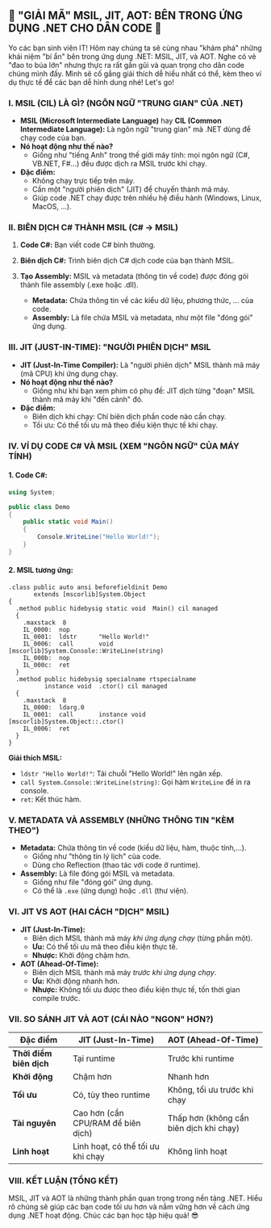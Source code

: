 ## **🚀 "GIẢI MÃ" MSIL, JIT, AOT: BÊN TRONG ỨNG DỤNG .NET CHO DÂN CODE 🚀**

Yo các bạn sinh viên IT! Hôm nay chúng ta sẽ cùng nhau "khám phá" những khái niệm "bí ẩn" bên trong ứng dụng .NET: MSIL,
JIT, và AOT. Nghe có vẻ "đao to búa lớn" nhưng thực ra rất gần gũi và quan trọng cho dân code chúng mình đấy. Mình sẽ cố
gắng giải thích dễ hiểu nhất có thể, kèm theo ví dụ thực tế để các bạn dễ hình dung nhé! Let's go!

### **I. MSIL (CIL) LÀ GÌ? (NGÔN NGỮ "TRUNG GIAN" CỦA .NET)**

- **MSIL (Microsoft Intermediate Language)** hay **CIL (Common Intermediate Language):** Là ngôn ngữ "trung gian" mà
  .NET dùng để chạy code của bạn.
- **Nó hoạt động như thế nào?**
    - Giống như "tiếng Anh" trong thế giới máy tính: mọi ngôn ngữ (C#, VB.NET, F#...) đều được dịch ra MSIL trước khi
      chạy.
- **Đặc điểm:**
    - Không chạy trực tiếp trên máy.
    - Cần một "người phiên dịch" (JIT) để chuyển thành mã máy.
    - Giúp code .NET chạy được trên nhiều hệ điều hành (Windows, Linux, MacOS, ...).

### **II. BIÊN DỊCH C# THÀNH MSIL (C# -> MSIL)**

1. **Code C#:** Bạn viết code C# bình thường.
2. **Biên dịch C#:** Trình biên dịch C# dịch code của bạn thành MSIL.
3. **Tạo Assembly:** MSIL và metadata (thông tin về code) được đóng gói thành file assembly (.exe hoặc .dll).

    - **Metadata:** Chứa thông tin về các kiểu dữ liệu, phương thức, ... của code.
    - **Assembly:** Là file chứa MSIL và metadata, như một file "đóng gói" ứng dụng.

### **III. JIT (JUST-IN-TIME): "NGƯỜI PHIÊN DỊCH" MSIL**

- **JIT (Just-In-Time Compiler):** Là "người phiên dịch" MSIL thành mã máy (mã CPU) khi ứng dụng chạy.
- **Nó hoạt động như thế nào?**
    - Giống như khi bạn xem phim có phụ đề: JIT dịch từng "đoạn" MSIL thành mã máy khi "đến cảnh" đó.
- **Đặc điểm:**
    - Biên dịch khi chạy: Chỉ biên dịch phần code nào cần chạy.
    - Tối ưu: Có thể tối ưu mã theo điều kiện thực tế khi chạy.

### **IV. VÍ DỤ CODE C# VÀ MSIL (XEM "NGÔN NGỮ" CỦA MÁY TÍNH)**

#### **1. Code C#:**

```csharp
using System;

public class Demo
{
    public static void Main()
    {
        Console.WriteLine("Hello World!");
    }
}
```

#### **2. MSIL tương ứng:**

```msil
.class public auto ansi beforefieldinit Demo
       extends [mscorlib]System.Object
{
  .method public hidebysig static void  Main() cil managed
  {
    .maxstack  8
    IL_0000:  nop
    IL_0001:  ldstr      "Hello World!"
    IL_0006:  call       void [mscorlib]System.Console::WriteLine(string)
    IL_000b:  nop
    IL_000c:  ret
  }
  .method public hidebysig specialname rtspecialname
          instance void  .ctor() cil managed
  {
    .maxstack  8
    IL_0000:  ldarg.0
    IL_0001:  call       instance void [mscorlib]System.Object::.ctor()
    IL_0006:  ret
  }
}
```

**Giải thích MSIL:**

- `ldstr "Hello World!"`: Tải chuỗi "Hello World!" lên ngăn xếp.
- `call System.Console::WriteLine(string)`: Gọi hàm `WriteLine` để in ra console.
- `ret`: Kết thúc hàm.

### **V. METADATA VÀ ASSEMBLY (NHỮNG THÔNG TIN "KÈM THEO")**

- **Metadata:** Chứa thông tin về code (kiểu dữ liệu, hàm, thuộc tính,...).
    - Giống như "thông tin lý lịch" của code.
    - Dùng cho Reflection (thao tác với code ở runtime).
- **Assembly:** Là file đóng gói MSIL và metadata.
    - Giống như file "đóng gói" ứng dụng.
    - Có thể là `.exe` (ứng dụng) hoặc `.dll` (thư viện).

### **VI. JIT VS AOT (HAI CÁCH "DỊCH" MSIL)**

- **JIT (Just-In-Time):**
    - Biên dịch MSIL thành mã máy _khi ứng dụng chạy_ (từng phần một).
    - **Ưu:** Có thể tối ưu mã theo điều kiện thực tế.
    - **Nhược:** Khởi động chậm hơn.
- **AOT (Ahead-Of-Time):**
    - Biên dịch MSIL thành mã máy _trước khi ứng dụng chạy_.
    - **Ưu:** Khởi động nhanh hơn.
    - **Nhược:** Không tối ưu được theo điều kiện thực tế, tốn thời gian compile trước.

### **VII. SO SÁNH JIT VÀ AOT (CÁI NÀO "NGON" HƠN?)**

| Đặc điểm                | JIT (Just-In-Time)                 | AOT (Ahead-Of-Time)                     |
|-------------------------|------------------------------------|-----------------------------------------|
| **Thời điểm biên dịch** | Tại runtime                        | Trước khi runtime                       |
| **Khởi động**           | Chậm hơn                           | Nhanh hơn                               |
| **Tối ưu**              | Có, tùy theo runtime               | Không, tối ưu trước khi chạy            |
| **Tài nguyên**          | Cao hơn (cần CPU/RAM để biên dịch) | Thấp hơn (không cần biên dịch khi chạy) |
| **Linh hoạt**           | Linh hoạt, có thể tối ưu khi chạy  | Không linh hoạt                         |

### **VIII. KẾT LUẬN (TỔNG KẾT)**

MSIL, JIT và AOT là những thành phần quan trọng trong nền tảng .NET. Hiểu rõ chúng sẽ giúp các bạn code tối ưu hơn và
nắm vững hơn về cách ứng dụng .NET hoạt động. Chúc các bạn học tập hiệu quả! 😎
